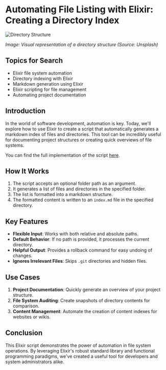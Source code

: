 # Automating File Listing with Elixir: Creating a Directory Index

![Directory Structure](https://images.unsplash.com/photo-1484417894907-623942c8ee29?ixlib=rb-4.0.3&ixid=M3wxMjA3fDB8MHxwaG90by1wYWdlfHx8fGVufDB8fHx8fA%3D%3D&auto=format&fit=crop&w=1632&q=80)

*Image: Visual representation of a directory structure (Source: Unsplash)*

## Topics for Search

- Elixir file system automation
- Directory indexing with Elixir
- Markdown generation using Elixir
- Elixir scripting for file management
- Automating project documentation

## Introduction

In the world of software development, automation is key. Today, we'll explore how to use Elixir to create a script that automatically generates a markdown index of files and directories. This tool can be incredibly useful for documenting project structures or creating quick overviews of file systems.

You can find the full implementation of the script [here](https://github.com/ConsonHayashi/work_space/blob/main/listing_all_file.exs).


## How It Works

1. The script accepts an optional folder path as an argument.
2. It generates a list of files and directories in the specified folder.
3. The list is formatted into a markdown structure.
4. The formatted content is written to an `index.md` file in the specified directory.

## Key Features

- **Flexible Input**: Works with both relative and absolute paths.
- **Default Behavior**: If no path is provided, it processes the current directory.
- **Helpful Output**: Provides a rollback command for easy undoing of changes.
- **Ignores Irrelevant Files**: Skips `.git` directories and hidden files.

## Use Cases

1. **Project Documentation**: Quickly generate an overview of your project structure.
2. **File System Auditing**: Create snapshots of directory contents for comparison.
3. **Content Management**: Automate the creation of content indexes for websites or wikis.

## Conclusion

This Elixir script demonstrates the power of automation in file system operations. By leveraging Elixir's robust standard library and functional programming paradigms, we've created a useful tool for developers and system administrators alike.


